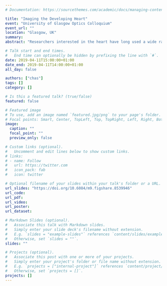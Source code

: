 ```yaml
---
# Documentation: https://sourcethemes.com/academic/docs/managing-content/

title: "Imaging the Developing Heart"
event: "University of Glasgow Optics Colloquium"
event_url: ""
location: "Glasgow, UK"
summary:
abstract: "Researchers interested in the heart have long used a wide range of imaging techniques to see, understand and quantify changes throughout heart development, repair and, in certain species, regeneration. Two major challenges in imaging the heart are the contrasting problems of high-frequency heart beating and low-frequency morphological changes. We have previously demonstrated how using prospective optical gating, in combination with light-sheet microscopy, can allow the synchronised capture of 3D images of the ınvivo beating zebrafish heart. However, prospective optical gating alone is limited to snapshots of the heart at chosen target heartbeat phases and only over the scale of tens of minutes.  We have now developed hybrid prospective-retrospective optical gating technologies that we are using in combination with light-sheet microscopy to enable a range of 3D+time and 3D-timelapse imaging experiments. Here we will demonstrate several key areas where we have begun to exploit these technologies to further describe and understand cardiac function and dynamics.  By incorporating these non-invasive optical gating methods with micro particle image velocimetry ($μ$PIV) we can achieve 3D+time resolved imaging of blood flow in the beating zebrafish heart. We use red blood cells as natural tracer particles from which we obtain instantaneous measurements of velocity from light-sheet images. Statistically combining and analysing this data, we can begin to both quantify and fully understand fluid-structure interaction in the developing zebrafish heart.  Further, our hybrid prospective-retrospective optical gating technology allows us to carry out 24+ hour, ınvivo, 3D-timelapse imaging of the computationally `frozen' heart across developmental stages, eg heart looping, and throughout injury response and repair. Imaging across these timescales is not possible with prospective optical gating alone and phase-locked timelapse imaging is not possible using retrospective optical gating alone: only with our hybrid system are such longitudinal studies possible. Our hybrid prospective-retrospective optical gating system allows researchers to study and understand cardiac development and repair without the use of chemicals or optogenetics to stop or modify the natural heart beating.  Combining these powerful techniques produces a hybrid prospective-retrospective optical gating microscopy framework that we are now beginning to use to fully describe cardiac development, dynamics and repair as never before accomplished."

# Talk start and end times.
#   End time can optionally be hidden by prefixing the line with `#`.
date: 2019-04-11T15:00:00+01:00
date_end: 2019-04-11T14:00:00+01:00
all_day: false

authors: ["chas"]
tags: []
category: []

# Is this a featured talk? (true/false)
featured: false

# Featured image
# To use, add an image named `featured.jpg/png` to your page's folder.
# Focal points: Smart, Center, TopLeft, Top, TopRight, Left, Right, BottomLeft, Bottom, BottomRight.
image:
  caption: ""
  focal_point: ""
  preview_only: false

# Custom links (optional).
#   Uncomment and edit lines below to show custom links.
# links:
# - name: Follow
#   url: https://twitter.com
#   icon_pack: fab
#   icon: twitter

# Optional filename of your slides within your talk's folder or a URL.
url_slides: "https://doi.org/10.6084/m9.figshare.8539946"
url_code:
url_pdf:
url_video:
url_poster:
url_dataset:

# Markdown Slides (optional).
#   Associate this talk with Markdown slides.
#   Simply enter your slide deck's filename without extension.
#   E.g. `slides = "example-slides"` references `content/slides/example-slides.md`.
#   Otherwise, set `slides = ""`.
slides: ""

# Projects (optional).
#   Associate this post with one or more of your projects.
#   Simply enter your project's folder or file name without extension.
#   E.g. `projects = ["internal-project"]` references `content/project/deep-learning/index.md`.
#   Otherwise, set `projects = []`.
projects: []
---
```

